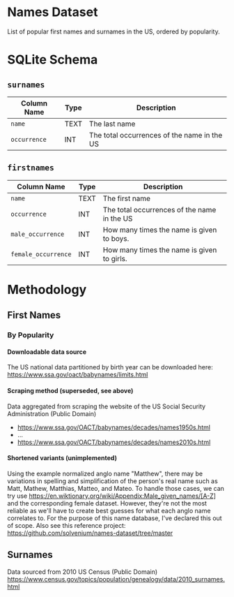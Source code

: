 # Names Dataset

List of popular first names and surnames in the US, ordered by popularity.

# SQLite Schema

## `surnames`

| Column Name  | Type | Description                                 |
|--------------|------|---------------------------------------------|
| `name`       | TEXT | The last name                               |
| `occurrence` | INT  | The total occurrences of the name in the US |

## `firstnames`

| Column Name         | Type | Description                                 |
|---------------------|------|---------------------------------------------|
| `name`              | TEXT | The first name                              |
| `occurrence`        | INT  | The total occurrences of the name in the US |
| `male_occurrence`   | INT  | How many times the name is given to boys.   |
| `female_occurrence` | INT  | How many times the name is given to girls.  |

# Methodology

## First Names

### By Popularity

#### Downloadable data source

The US national data partitioned by birth year can be downloaded here: https://www.ssa.gov/oact/babynames/limits.html

#### Scraping method (superseded, see above)

Data aggregated from scraping the website of the US Social Security Administration (Public Domain)

- https://www.ssa.gov/OACT/babynames/decades/names1950s.html
- ...
- https://www.ssa.gov/OACT/babynames/decades/names2010s.html

#### Shortened variants (unimplemented)

Using the example normalized anglo name "Matthew", there may be variations in spelling and simplification of the person's real name such as Matt, Mathew, Matthias, Matteo, and Mateo. To handle those cases, we can try use https://en.wiktionary.org/wiki/Appendix:Male_given_names/[A-Z] and the corresponding female dataset. However, they're not the most reliable as we'll have to create best guesses for what each anglo name correlates to. For the purpose of this name database, I've declared this out of scope. Also see this reference project: https://github.com/solvenium/names-dataset/tree/master

## Surnames

Data sourced from 2010 US Census (Public Domain) https://www.census.gov/topics/population/genealogy/data/2010_surnames.html
